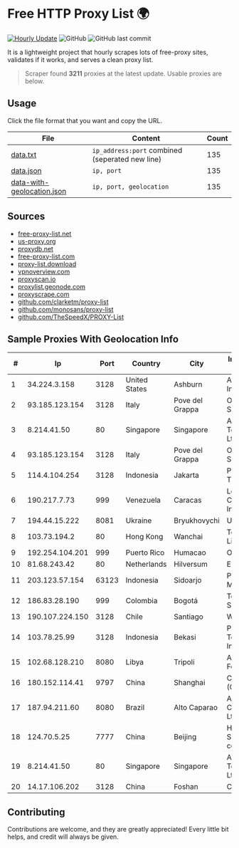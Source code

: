 
# Free HTTP Proxy List 🌍

[![Hourly Update](https://github.com/mertguvencli/http-proxy-list/actions/workflows/main.yml/badge.svg?branch=main)](https://github.com/mertguvencli/http-proxy-list/actions/workflows/main.yml)
![GitHub](https://img.shields.io/github/license/mertguvencli/http-proxy-list)
![GitHub last commit](https://img.shields.io/github/last-commit/mertguvencli/http-proxy-list)

It is a lightweight project that hourly scrapes lots of free-proxy sites, validates if it works, and serves a clean proxy list.


> Scraper found **3211** proxies at the latest update. Usable proxies are below.

## Usage

Click the file format that you want and copy the URL.


|File|Content|Count|
|----|-------|-----|
|[data.txt](https://raw.githubusercontent.com/mertguvencli/http-proxy-list/main/proxy-list/data.txt)|`ip_address:port` combined (seperated new line)|135|
|[data.json](https://raw.githubusercontent.com/mertguvencli/http-proxy-list/main/proxy-list/data.json)|`ip, port`|135|
|[data-with-geolocation.json](https://raw.githubusercontent.com/mertguvencli/http-proxy-list/main/proxy-list/data-with-geolocation.json)|`ip, port, geolocation`|135|

## Sources

* [free-proxy-list.net](https://free-proxy-list.net)
* [us-proxy.org](https://www.us-proxy.org)
* [proxydb.net](http://proxydb.net)
* [free-proxy-list.com](https://free-proxy-list.com/?page=&port=&type%5B%5D=http&type%5B%5D=https&up_time=0&search=Search)
* [proxy-list.download](https://www.proxy-list.download/HTTP)
* [vpnoverview.com](https://vpnoverview.com/privacy/anonymous-browsing/free-proxy-servers)
* [proxyscan.io](https://www.proxyscan.io)
* [proxylist.geonode.com](https://proxylist.geonode.com/api/proxy-list?limit=300&page=1&sort_by=lastChecked&sort_type=desc&protocols=http,https)
* [proxyscrape.com](https://api.proxyscrape.com/v2/?request=displayproxies&protocol=http&timeout=10000&country=all&ssl=all&anonymity=all)
* [github.com/clarketm/proxy-list](https://raw.githubusercontent.com/clarketm/proxy-list/master/proxy-list-raw.txt)
* [github.com/monosans/proxy-list](https://raw.githubusercontent.com/monosans/proxy-list/main/proxies/http.txt)
* [github.com/TheSpeedX/PROXY-List](https://raw.githubusercontent.com/TheSpeedX/PROXY-List/master/http.txt)


## Sample Proxies With Geolocation Info

|#|Ip|Port|Country|City|Internet Service Provider|
|-|--|----|-------|----|-------------------------|
|1|34.224.3.158|3128|United States|Ashburn|Amazon.com, Inc.|
|2|93.185.123.154|3128|Italy|Pove del Grappa|Omegacom S.R.L.S.|
|3|8.214.41.50|80|Singapore|Singapore|Alibaba (US) Technology Co., Ltd.|
|4|93.185.123.154|3128|Italy|Pove del Grappa|Omegacom S.R.L.S.|
|5|114.4.104.254|3128|Indonesia|Jakarta|PT. INDOSAT Tbk|
|6|190.217.7.73|999|Venezuela|Caracas|Level 3 Communications, Inc.|
|7|194.44.15.222|8081|Ukraine|Bryukhovychi|UARNET-LL|
|8|103.73.194.2|80|Hong Kong|Wanchai|TouchPal HK Co., Limited|
|9|192.254.104.201|999|Puerto Rico|Humacao|OSNET Wireless|
|10|81.68.243.42|80|Netherlands|Hilversum|EuroNet Internet|
|11|203.123.57.154|63123|Indonesia|Sidoarjo|PT Maxindo Mitra Solusi|
|12|186.83.28.190|999|Colombia|Bogotá|Telmex Colombia S.A.|
|13|190.107.224.150|3128|Chile|Santiago|WOM S.A.|
|14|103.78.25.99|3128|Indonesia|Bekasi|PT Mora Telematika Indonesia|
|15|102.68.128.210|8080|Libya|Tripoli|Aljeel Aljadeed For Technology|
|16|180.152.114.41|9797|China|Shanghai|China Telecom (Group)|
|17|187.94.211.60|8080|Brazil|Alto Caparao|Acesse ComunicaÔÔo Ltda|
|18|124.70.5.25|7777|China|Beijing|Huawei Cloud Service data center|
|19|8.214.41.50|80|Singapore|Singapore|Alibaba (US) Technology Co., Ltd.|
|20|14.17.106.202|3128|China|Foshan|Chinanet|



## Contributing

Contributions are welcome, and they are greatly appreciated! Every
little bit helps, and credit will always be given.

